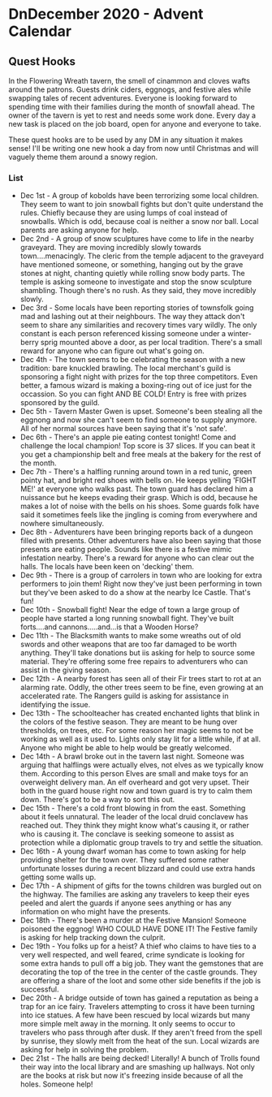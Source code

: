 # DnDecember 2020 - Advent Calendar
## Quest Hooks

In the Flowering Wreath tavern, the smell of cinammon and cloves wafts around the patrons. Guests drink ciders, eggnogs, and festive ales while swapping 
tales of recent adventures. Everyone is looking forward to spending time with their families during the month of snowfall ahead. The owner of the tavern
is yet to rest and needs some work done. Every day a new task is placed on the job board, open for anyone and everyone to take. 

These quest hooks are to be used by any DM in any situation it makes sense! I'll be writing one new hook a day from now until Christmas and will vaguely
theme them around a snowy region.

### List

* Dec 1st - A group of kobolds have been terrorizing some local children. They seem to want to join snowball fights but don't quite understand the rules. 
Chiefly because they are using lumps of coal instead of snowballs. Which is odd, because coal is neither a snow nor ball. Local parents are asking
anyone for help.
* Dec 2nd - A group of snow sculptures have come to life in the nearby graveyard. They are moving incredibly slowly towards town....menacingly. The
cleric from the temple adjacent to the graveyard have mentioned someone, or something, hanging out by the grave stones at night, chanting quietly
while rolling snow body parts. The temple is asking someone to investigate and stop the snow sculpture shambling. Though there's no rush. As they said,
they move incredibly slowly.
* Dec 3rd - Some locals have been reporting stories of townsfolk going mad and lashing out at their neighbours. The way they attack don't seem to share
any similarities and recovery times vary wildly. The only constant is each person referenced kissing someone under a winter-berry sprig mounted above a door,
as per local tradition. There's a small reward for anyone who can figure out what's going on.
* Dec 4th - The town seems to be celebrating the season with a new tradition: bare knuckled brawling. The local merchant's guild is sponsoring a fight night with prizes for the top three competitors. Even better, a famous wizard is making a boxing-ring out of ice just for the occassion. So you can fight AND BE COLD! Entry is free with prizes sponsored by the guild.
* Dec 5th - Tavern Master Gwen is upset. Someone's been stealing all the eggnong and now she can't seem to find someone to supply anymore. All of her normal sources have been saying that it's 'not safe'.
* Dec 6th - There's an apple pie eating contest tonight! Come and challenge the local champion! Top score is 37 slices. If you can beat it you get a championship belt and free meals at the bakery for the rest of the month.
* Dec 7th - There's a halfling running around town in a red tunic, green pointy hat, and bright red shoes with bells on. He keeps yelling 'FIGHT ME!' at everyone who walks past. The town guard has declared him a nuissance but he keeps evading their grasp. Which is odd, because he makes a lot of noise with the bells on his shoes. Some guards folk have said it sometimes feels like the jingling is coming from everywhere and nowhere simultaneously.
* Dec 8th - Adventurers have been bringing reports back of a dungeon filled with presents. Other adventurers have also been saying that those presents are eating people. Sounds like there is a festive mimic infestation nearby. There's a reward for anyone who can clear out the halls. The locals have been keen on 'decking' them.
* Dec 9th - There is a group of carrolers in town who are looking for extra performers to join them! Right now they've just been performing in town but they've been asked to do a show at the nearby Ice Castle. That's fun! 
* Dec 10th - Snowball fight! Near the edge of town a large group of people have started a long running snowball fight. They've built forts....and cannons.....and...is that a Wooden Horse?
* Dec 11th - The Blacksmith wants to make some wreaths out of old swords and other weapons that are too far damaged to be worth anything. They'll take donations but iis asking for help to source some material. They're offering some free repairs to adventurers who can assist in the giving season.
* Dec 12th - A nearby forest has seen all of their Fir trees start to rot at an alarming rate. Oddly, the other trees seem to be fine, even growing at an accelerated rate. The Rangers guild is asking for assistance in identifying the issue.
* Dec 13th - The schoolteacher has created enchanted lights that blink in the colors of the festive season. They are meant to be hung over thresholds, on trees, etc. For some reason her magic seems to not be working as well as it used to. Lights only stay lit for a little while, if at all. Anyone who might be able to help would be greatly welcomed.
* Dec 14th - A brawl broke out in the tavern last night. Someone was arguing that halflings were actually elves, not elves as we typically know them. According to this person Elves are small and make toys for an overweight delivery man. An elf overheard and got very upset. Their both in the guard house right now and town guard is try to calm them down. There's got to be a way to sort this out.
* Dec 15th - There's a cold front blowing in from the east. Something about it feels unnatural. The leader of the local druid conclavew has reached out. They think they might know what's causing it, or rather who is causing it. The conclave is seeking someone to assist as protection while a diplomatic group travels to try and settle the situation.
* Dec 16th - A young dwarf woman has come to town asking for help providing shelter for the town over. They suffered some rather unfortunate losses during a recent blizzard and could use extra hands getting some walls up. 
* Dec 17th - A shipment of gifts for the towns children was burgled out on the highway. The families are asking any travelers to keep their eyes peeled and alert the guards if anyone sees anything or has any information on who might have the presents.
* Dec 18th - There's been a murder at the Festive Mansion! Someone poisoned the eggnog! WHO COULD HAVE DONE IT! The Festive family is asking for help tracking down the culprit.
* Dec 19th - You folks up for a heist? A thief who claims to have ties to a very well respected, and well feared, crime syndicate is looking for some extra hands to pull off a big job. They want the gemstones that are decorating the top of the tree in the center of the castle grounds. They are offering a share of the loot and some other side benefits if the job is successful.
 * Dec 20th - A bridge outside of town has gained a reputation as being a trap for an ice fairy. Travelers attempting to cross it have been turning into ice statues. A few have been rescued by local wizards but many more simple melt away in the morning. It only seems to occur to travelers who pass through after dusk. If they aren't freed from the spell by sunrise, they slowly melt from the heat of the sun. Local wizards are asking for help in solving the problem.
* Dec 21st - The halls are being decked! Literally! A bunch of Trolls found their way into the local library and are smashing up hallways. Not only are the books at risk but now it's freezing inside because of all the holes. Someone help!
